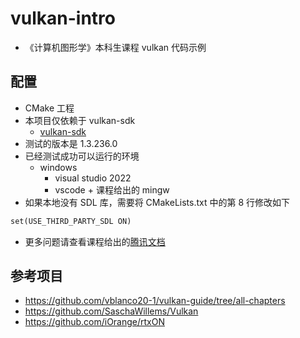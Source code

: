 # vulkan-intro
+ 《计算机图形学》本科生课程 vulkan 代码示例

## 配置
+ CMake 工程
+ 本项目仅依赖于 vulkan-sdk
    + [vulkan-sdk](https://vulkan.lunarg.com/)
+ 测试的版本是 1.3.236.0
+ 已经测试成功可以运行的环境
    + windows
        + visual studio 2022
        + vscode + 课程给出的 mingw
+ 如果本地没有 SDL 库，需要将 CMakeLists.txt 中的第 8 行修改如下
```txt
set(USE_THIRD_PARTY_SDL ON)
```

+ 更多问题请查看课程给出的[腾讯文档](https://docs.qq.com/doc/DUnRZTmV3ek1wb1ZY)

## 参考项目
+ https://github.com/vblanco20-1/vulkan-guide/tree/all-chapters
+ https://github.com/SaschaWillems/Vulkan
+ https://github.com/iOrange/rtxON
